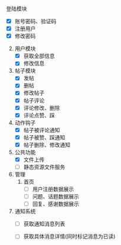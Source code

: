 登陆模块
- [x] 账号密码、验证码
- [x] 注册用户
- [x] 修改密码

2. 用户模块
   - [x] 获取全部信息
   - [x] 修改信息
3. 帖子模块
   - [x] 发帖
   - [x] 删帖
   - [x] 修改帖子
   - [x] 帖子评论
   - [x] 评论修改、删除
   - [x] 评论点赞、踩
4. 动作钩子
   - [x] 帖子被评论通知
   - [x] 帖子被赞、踩通知
   - [x] 帖子删除、修改通知
5. 公共功能
   - [x] 文件上传
   - [ ] 静态资源文件服务
6. 管理
   1. 首页
      - [ ] 用户注册数据展示
      - [ ] 问题、话题数据展示
      - [ ] 回复、感谢数据展示

7. 通知系统
   - [ ] 获取通知消息列表
   - [ ] 获取具体消息详情(同时标记消息为已读)

